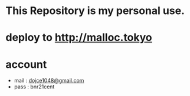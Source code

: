 # This Repository is my personal use.  
# deploy to http://malloc.tokyo


# account
- mail : dojce1048@gmail.com  
- pass : bnr21cent

